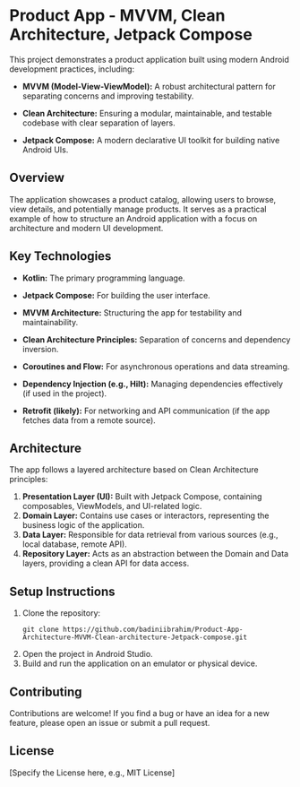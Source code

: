 # Product App - MVVM, Clean Architecture, Jetpack Compose

This project demonstrates a product application built using modern Android development practices, including:

*   **MVVM (Model-View-ViewModel):** A robust architectural pattern for separating concerns and improving testability.

*   **Clean Architecture:**  Ensuring a modular, maintainable, and testable codebase with clear separation of layers.

*   **Jetpack Compose:**  A modern declarative UI toolkit for building native Android UIs.

## Overview

The application showcases a product catalog, allowing users to browse, view details, and potentially manage products. It serves as a practical example of how to structure an Android application with a focus on architecture and modern UI development.

## Key Technologies

*   **Kotlin:** The primary programming language.

*   **Jetpack Compose:** For building the user interface.

*   **MVVM Architecture:**  Structuring the app for testability and maintainability.

*   **Clean Architecture Principles:**  Separation of concerns and dependency inversion.

*   **Coroutines and Flow:** For asynchronous operations and data streaming.

*   **Dependency Injection (e.g., Hilt):**  Managing dependencies effectively (if used in the project).

*   **Retrofit (likely):** For networking and API communication (if the app fetches data from a remote source).

## Architecture

The app follows a layered architecture based on Clean Architecture principles:

1.  **Presentation Layer (UI):**  Built with Jetpack Compose, containing composables, ViewModels, and UI-related logic.
2.  **Domain Layer:** Contains use cases or interactors, representing the business logic of the application.
3.  **Data Layer:** Responsible for data retrieval from various sources (e.g., local database, remote API).
4.  **Repository Layer:**  Acts as an abstraction between the Domain and Data layers, providing a clean API for data access.

## Setup Instructions

1.  Clone the repository:
    ```
    git clone https://github.com/badiniibrahim/Product-App-Architecture-MVVM-Clean-architecture-Jetpack-compose.git
    ```
2.  Open the project in Android Studio.
3.  Build and run the application on an emulator or physical device.

## Contributing

Contributions are welcome!  If you find a bug or have an idea for a new feature, please open an issue or submit a pull request.

## License

[Specify the License here, e.g., MIT License]
